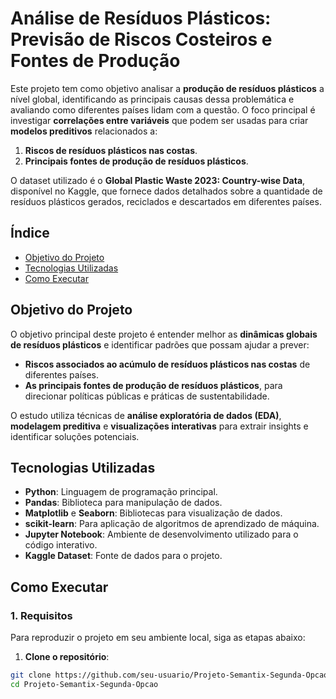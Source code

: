 # Análise de Resíduos Plásticos: Previsão de Riscos Costeiros e Fontes de Produção

Este projeto tem como objetivo analisar a **produção de resíduos plásticos** a nível global, identificando as principais causas dessa problemática e avaliando como diferentes países lidam com a questão. O foco principal é investigar **correlações entre variáveis** que podem ser usadas para criar **modelos preditivos** relacionados a:

1. **Riscos de resíduos plásticos nas costas**.
2. **Principais fontes de produção de resíduos plásticos**.

O dataset utilizado é o **Global Plastic Waste 2023: Country-wise Data**, disponível no Kaggle, que fornece dados detalhados sobre a quantidade de resíduos plásticos gerados, reciclados e descartados em diferentes países.

## Índice

- [Objetivo do Projeto](#objetivo-do-projeto)
- [Tecnologias Utilizadas](#tecnologias-utilizadas)
- [Como Executar](#como-executar)

## Objetivo do Projeto

O objetivo principal deste projeto é entender melhor as **dinâmicas globais de resíduos plásticos** e identificar padrões que possam ajudar a prever:

- **Riscos associados ao acúmulo de resíduos plásticos nas costas** de diferentes países.
- **As principais fontes de produção de resíduos plásticos**, para direcionar políticas públicas e práticas de sustentabilidade.

O estudo utiliza técnicas de **análise exploratória de dados (EDA)**, **modelagem preditiva** e **visualizações interativas** para extrair insights e identificar soluções potenciais.

## Tecnologias Utilizadas

- **Python**: Linguagem de programação principal.
- **Pandas**: Biblioteca para manipulação de dados.
- **Matplotlib** e **Seaborn**: Bibliotecas para visualização de dados.
- **scikit-learn**: Para aplicação de algoritmos de aprendizado de máquina.
- **Jupyter Notebook**: Ambiente de desenvolvimento utilizado para o código interativo.
- **Kaggle Dataset**: Fonte de dados para o projeto.  

## Como Executar

### 1. Requisitos

Para reproduzir o projeto em seu ambiente local, siga as etapas abaixo:

1. **Clone o repositório**:

```bash
git clone https://github.com/seu-usuario/Projeto-Semantix-Segunda-Opcao.git
cd Projeto-Semantix-Segunda-Opcao  


